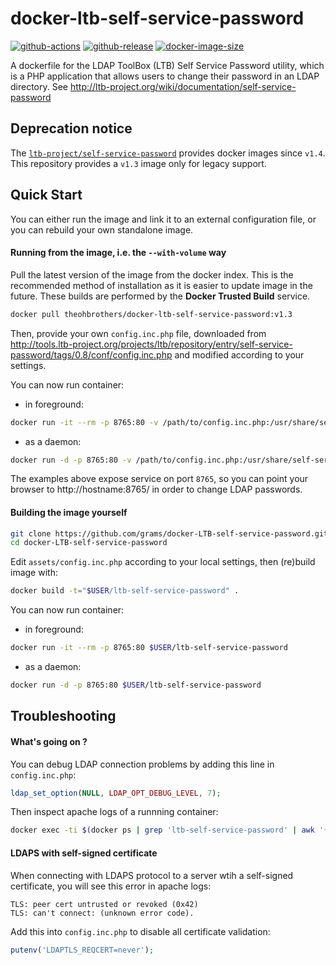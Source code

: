 # docker-ltb-self-service-password

<!--
[![Build Status](https://travis-ci.org/theohbrothers/docker-LTB-self-service-password.svg?branch=master)](https://travis-ci.org/theohbrothers/docker-LTB-self-service-password)
-->

[![github-actions](https://github.com/theohbrothers/docker-ltb-self-service-password/workflows/build/badge.svg)](https://github.com/theohbrothers/docker-ltb-self-service-password/actions)
[![github-release](https://img.shields.io/github/v/release/theohbrothers/docker-ltb-self-service-password?style=flat-square)](https://github.com/theohbrothers/docker-ltb-self-service-password/releases/)
[![docker-image-size](https://img.shields.io/docker/image-size/theohbrothers/docker-ltb-self-service-password/latest)](https://hub.docker.com/r/theohbrothers/docker-ltb-self-service-password)

A dockerfile for the LDAP ToolBox (LTB) Self Service Password utility, which is a PHP application that allows users to change their password in an LDAP directory. See http://ltb-project.org/wiki/documentation/self-service-password

## Deprecation notice

The [`ltb-project/self-service-password`](https://github.com/ltb-project/self-service-password/releases) provides docker images since `v1.4`. This repository provides a `v1.3` image only for legacy support.

## Quick Start

You can either run the image and link it to an external configuration file, or you can rebuild your own standalone image.

#### Running from the image, i.e. the `--with-volume` way

Pull the latest version of the image from the docker index. This is the recommended method of installation as it is easier to update image in the future. These builds are performed by the **Docker Trusted Build** service.

```bash
docker pull theohbrothers/docker-ltb-self-service-password:v1.3
```

Then, provide your own `config.inc.php` file, downloaded from   http://tools.ltb-project.org/projects/ltb/repository/entry/self-service-password/tags/0.8/conf/config.inc.php and modified according to your settings.

You can now run container:
* in foreground:
```bash
docker run -it --rm -p 8765:80 -v /path/to/config.inc.php:/usr/share/self-service-password/conf/config.inc.php theohbrothers/docker-ltb-self-service-password:v1.3
```
* as a daemon:
```bash
docker run -d -p 8765:80 -v /path/to/config.inc.php:/usr/share/self-service-password/conf/config.inc.php theohbrothers/docker-ltb-self-service-password:v1.3
```

The examples above expose service on port `8765`, so you can point your browser to http://hostname:8765/ in order to change LDAP passwords.

#### Building the image yourself

```bash
git clone https://github.com/grams/docker-LTB-self-service-password.git
cd docker-LTB-self-service-password
```
Edit `assets/config.inc.php` according to your local settings, then (re)build image with:
```bash
docker build -t="$USER/ltb-self-service-password" .
```

You can now run container:

* in foreground:

```bash
docker run -it --rm -p 8765:80 $USER/ltb-self-service-password
```

* as a daemon:

```bash
docker run -d -p 8765:80 $USER/ltb-self-service-password
```

## Troubleshooting

#### What's going on ?

You can debug LDAP connection problems by adding this line in  `config.inc.php`:

```php
ldap_set_option(NULL, LDAP_OPT_DEBUG_LEVEL, 7);
```

Then inspect apache logs of a runnning container:

```bash
docker exec -ti $(docker ps | grep 'ltb-self-service-password' | awk '{print $1}') tail /var/log/apache2/error.log
```

#### LDAPS with self-signed certificate

When connecting with LDAPS protocol to a server wtih a self-signed certificate, you will see this error in apache logs:

```
TLS: peer cert untrusted or revoked (0x42)
TLS: can't connect: (unknown error code).
```

Add this into `config.inc.php` to disable all certificate validation:

```php
putenv('LDAPTLS_REQCERT=never');
```
